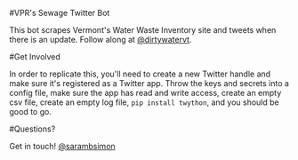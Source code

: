 #VPR's Sewage Twitter Bot

This bot scrapes Vermont's Water Waste Inventory site and tweets when there is an update. Follow along at [@dirtywatervt](http://twitter.com/dirtywatervt).

#Get Involved

In order to replicate this, you'll need to create a new Twitter handle and make sure it's registered as a Twitter app. Throw the keys and secrets into a config file, make sure the app has read and write access, create an empty csv file, create an empty log file, `pip install twython`, and you should be good to go.

#Questions?

Get in touch! [@sarambsimon](http://twitter.com/sarambsimon)

